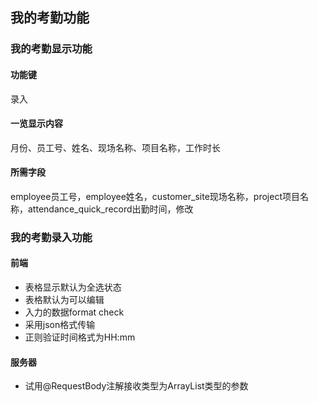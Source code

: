 ## 我的考勤功能

### 我的考勤显示功能
#### 功能键
录入
#### 一览显示内容 
月份、员工号、姓名、现场名称、项目名称，工作时长
#### 所需字段
employee员工号，employee姓名，customer_site现场名称，project项目名称，attendance_quick_record出勤时间，修改







### 我的考勤录入功能

#### 前端
* 表格显示默认为全选状态
* 表格默认为可以编辑
* 入力的数据format check
* 采用json格式传输
* 正则验证时间格式为HH:mm

#### 服务器
* 试用@RequestBody注解接收类型为ArrayList类型的参数
